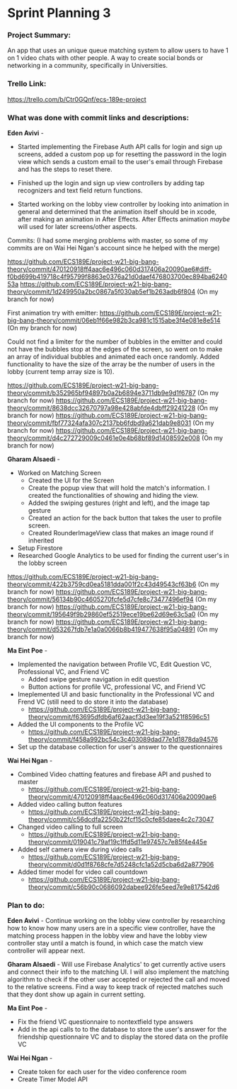 # Sprint Planning 3

### Project Summary:
An app that uses an unique queue matching system to allow users to have 1 on 1 video chats with other people. A way to create social bonds or networking in a community, specifically in Universities. 

### Trello Link:
https://trello.com/b/Ctr0GQnf/ecs-189e-project

### What was done with commit links and descriptions:

**Eden Avivi** - 

* Started implementing the Firebase Auth API calls for login and sign up screens, added a custom pop up for resetting the password in the login view which sends a custom email to the user's email through Firebase and has the steps to reset there.

* Finished up the login and sign up view controllers by adding tap recognizers and text field return functions.

* Started working on the lobby view controller by looking into animation in general and determined that the animation itself should be in xcode, after making an animation in After Effects. After Effects animation *maybe* will used for later screens/other aspects.

Commits: (I had some merging problems with master, so some of my commits are on Wai Hei Ngan's account since he helped with the merge)

https://github.com/ECS189E/project-w21-big-bang-theory/commit/470120918ff4aac6e496c060d317406a20090ae6#diff-f0bd699b419718c4f95799f8863e0376a21d0daef476803700ec894ba624053a
https://github.com/ECS189E/project-w21-big-bang-theory/commit/1d249950a2bc0867a5f030ab5ef1b263adb6f804 (On my branch for now)

First animation try with emitter: https://github.com/ECS189E/project-w21-big-bang-theory/commit/06eb1f66e982b3ca981c1515abe3f4e081e8e514 (On my branch for now)

Could not find a limiter for the number of bubbles in the emitter and could not have the bubbles stop at the edges of the screen, so went on to make an array of individual bubbles and animated each once randomly. Added functionality to have the size of the array be the number of users in the lobby (current temp array size is 10).

https://github.com/ECS189E/project-w21-big-bang-theory/commit/b352965bf94897b0a2b6894e3711db9e9d1f6787 (On my branch for now)
https://github.com/ECS189E/project-w21-big-bang-theory/commit/8638dcc32670797a98e428abfde4dbff29241228 (On my branch for now)
https://github.com/ECS189E/project-w21-big-bang-theory/commit/fbf77324afa307c2137bb6fdbd9a621dab9e8031 (On my branch for now)
https://github.com/ECS189E/project-w21-big-bang-theory/commit/d4c272729009c0461e0e4b68bf89d1408592e008 (On my branch for now)

**Gharam Alsaedi** - 
- Worked on Matching Screen
  - Created the UI for the Screen
  - Create the popup view that will hold the match's information. I created the functionalities of showing and hiding the view.
  - Added the swiping gestures (right and left), and the image tap gesture
  - Created an action for the back button that takes the user to profile screen.
  - Created RounderImageView class that makes an image round if inherited
- Setup Firestore
- Researched Google Analytics to be used for finding the current user's in the lobby screen

https://github.com/ECS189E/project-w21-big-bang-theory/commit/422b3759cd0ea5181dda001f2c43d49543cf63b6 (On my branch for now)
https://github.com/ECS189E/project-w21-big-bang-theory/commit/56134b90c4605270fcfe5d7cfe8c73477496ef94 (On my branch for now)
https://github.com/ECS189E/project-w21-big-bang-theory/commit/195649f9b29860ef52519ece19be62d69e63c5a0 (On my branch for now)
https://github.com/ECS189E/project-w21-big-bang-theory/commit/d53267fdb7e1a0a0066b8b419477638f95a04891 (On my branch for now)

**Ma Eint Poe** -
- Implemented the navigation between Profile VC, Edit Question VC, Professional VC, and Friend VC
  -  Added swipe gesture navigation in edit question
  -  Button actions for profile VC, professional VC, and Friend VC 
- Imeplemented UI and basic functionality in the Professional VC and Frend VC (still need to do store it into the database) 
  -  https://github.com/ECS189E/project-w21-big-bang-theory/commit/f63695dfdb6af62aacf3d3ee19f3a521f8596c51
- Added the UI components to the Profile VC 
  -  https://github.com/ECS189E/project-w21-big-bang-theory/commit/f458a992bc54c3c403089dad77e1d1878da94576
- Set up the database collection for user's answer to the questionnaires


**Wai Hei Ngan** -
- Combined Video chatting features and firebase API and pushed to master
  - https://github.com/ECS189E/project-w21-big-bang-theory/commit/470120918ff4aac6e496c060d317406a20090ae6
- Added video calling button features
  - https://github.com/ECS189E/project-w21-big-bang-theory/commit/c56dcdfa2250b22fcf15c0cfe85daee4c2c73047
- Changed video calling to full screen
  - https://github.com/ECS189E/project-w21-big-bang-theory/commit/019041c79af19c1ffd5d11e97457c7e85f4e445e
- Added self camera view during video calls
  - https://github.com/ECS189E/project-w21-big-bang-theory/commit/d0d1f8768cfe7d5248cfc1a52d5cba6d2a877906
- Added timer model for video call countdown
  - https://github.com/ECS189E/project-w21-big-bang-theory/commit/c56b90c0686092dabee926fe5eed7e9e817542d6


### Plan to do:

**Eden Avivi** - 
Continue working on the lobby view controller by researching how to know how many users are in a specific view controller, have the matching process happen in the lobby view and have the lobby view controller stay until a match is found, in which case the match view controller will appear next.

**Gharam Alsaedi** - 
Will use Firebase Analytics' to get currently active users and connect their info to the matching UI. I will also implement the matching algorithm to check if the other user accepted or rejected the call and moved to the relative screens. Find a way to keep track of rejected matches such that they dont show up again in current setting. 

**Ma Eint Poe** -
- Fix the friend VC questionnaire to nontextfield type answers
- Add in the api calls to to the database to store the user's answer for the friendship questionnaire VC and to display the stored data on the profile VC

**Wai Hei Ngan** -
- Create token for each user for the video conference room
- Create Timer Model API
